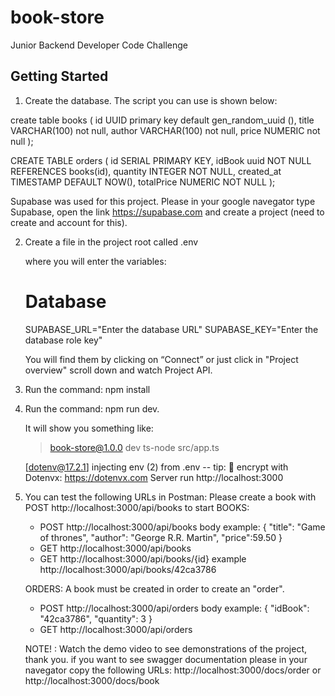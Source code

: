 # book-store

Junior Backend Developer Code Challenge

## Getting Started

1. Create the database. The script you can use is shown below:

create table books (
id UUID primary key default gen_random_uuid (),
title VARCHAR(100) not null,
author VARCHAR(100) not null,
price NUMERIC not null
);

CREATE TABLE orders (
id SERIAL PRIMARY KEY,
idBook uuid NOT NULL REFERENCES books(id),
quantity INTEGER NOT NULL,
created_at TIMESTAMP DEFAULT NOW(),
totalPrice NUMERIC NOT NULL
);

Supabase was used for this project. Please in your google navegator type Supabase, open the link https://supabase.com and create a project (need to create and account for this).

2. Create a file in the project root called .env

   where you will enter the variables:

   # Database

   SUPABASE_URL="Enter the database URL"
   SUPABASE_KEY="Enter the database role key"

   You will find them by clicking on “Connect” or just click in "Project overview" scroll down and watch Project API.

3. Run the command: npm install

4. Run the command: npm run dev.

   It will show you something like:

   > book-store@1.0.0 dev
   > ts-node src/app.ts

   [dotenv@17.2.1] injecting env (2) from .env -- tip: 🔐 encrypt with Dotenvx: https://dotenvx.com
   Server run http://localhost:3000

5. You can test the following URLs in Postman:
   Please create a book with POST http://localhost:3000/api/books to start
   BOOKS:

   - POST http://localhost:3000/api/books
     body example:
     {
     "title": "Game of thrones",
     "author": "George R.R. Martin",
     "price":59.50
     }
   - GET http://localhost:3000/api/books
   - GET http://localhost:3000/api/books/{id} example http://localhost:3000/api/books/42ca3786

   ORDERS:
   A book must be created in order to create an "order".

   - POST http://localhost:3000/api/orders
     body example:
     {
     "idBook": "42ca3786",
     "quantity": 3
     }
   - GET http://localhost:3000/api/orders

   NOTE! : Watch the demo video to see demonstrations of the project, thank you.
   if you want to see swagger documentation please in your navegator copy the following URLs:
   http://localhost:3000/docs/order or http://localhost:3000/docs/book
